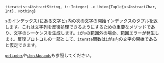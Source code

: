```
iterate(s::AbstractString, i::Integer) -> Union{Tuple{<:AbstractChar, Int}, Nothing}
```

`s`のインデックス`i`にある文字と`s`内の次の文字の開始インデックスのタプルを返します。これは文字列を反復処理できるようにするための重要なメソッドであり、文字のシーケンスを生成します。`i`が`s`の範囲外の場合、範囲エラーが発生します。反復プロトコルの一部として、`iterate`関数は`i`が`s`内の文字の開始であると仮定できます。

[`getindex`](@ref)や[`checkbounds`](@ref)も参照してください。
